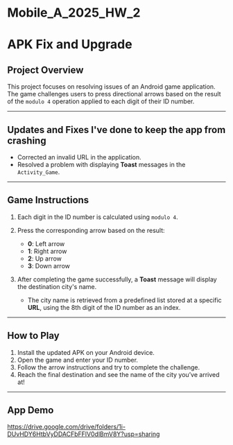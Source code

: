 # Mobile_A_2025_HW_2

# APK Fix and Upgrade  

## Project Overview  
This project focuses on resolving issues of an Android game application.  
The game challenges users to press directional arrows based on the result of the `modulo 4` operation applied to each digit of their ID number.  

---

## Updates and Fixes I've done to keep the app from crashing
- Corrected an invalid URL in the application.  
- Resolved a problem with displaying **Toast** messages in the `Activity_Game`.  

---

## Game Instructions  
1. Each digit in the ID number is calculated using `modulo 4`.  
2. Press the corresponding arrow based on the result:  
   - **0**: Left arrow  
   - **1**: Right arrow  
   - **2**: Up arrow  
   - **3**: Down arrow  

3. After completing the game successfully, a **Toast** message will display the destination city's name.  
   - The city name is retrieved from a predefined list stored at a specific **URL**, using the 8th digit of the ID number as an index.  

---

## How to Play  
1. Install the updated APK on your Android device.  
2. Open the game and enter your ID number.  
3. Follow the arrow instructions and try to complete the challenge.  
4. Reach the final destination and see the name of the city you’ve arrived at!  

---

## App Demo
https://drive.google.com/drive/folders/1i-DUvHDY6HtbVyDDACFbFFlV0dlBmV8Y?usp=sharing
